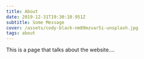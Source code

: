 ```yaml
---
title: About
date: 2019-12-31T19:30:10.951Z
subtitle: Some Message
cover: /assets/cody-black-nm89mzvar5i-unsplash.jpg
tags: about
---
```

This is a page that talks about the website....
